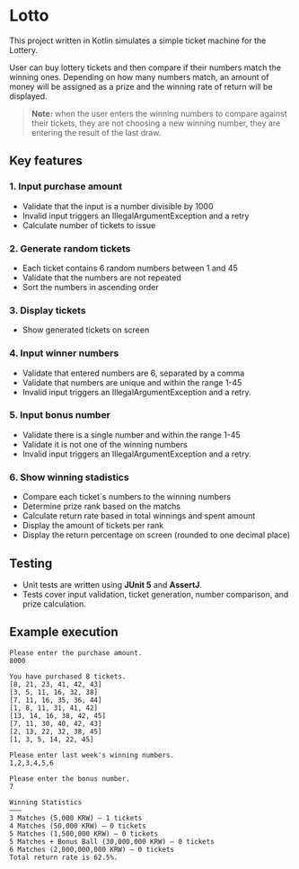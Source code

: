 # Lotto

This project written in Kotlin simulates a simple ticket machine for the Lottery.

User can buy lottery tickets and then compare if their numbers match the winning ones. Depending on how many numbers match, an amount of money will be assigned as a prize and the winning rate of return will be displayed.

> **Note:** when the user enters the winning numbers to compare against their tickets, they are not choosing a new winning number, they are entering the result of the last draw.

## Key features

### 1. Input purchase amount

- Validate that the input is a number divisible by 1000
- Invalid input triggers an IllegalArgumentException and a retry
- Calculate number of tickets to issue

### 2. Generate random tickets

- Each ticket contains 6 random numbers between 1 and 45
- Validate that the numbers are not repeated
- Sort the numbers in ascending order

### 3. Display tickets

- Show generated tickets on screen

### 4. Input winner numbers

- Validate that entered numbers are 6, separated by a comma
- Validate that numbers are unique and within the range 1-45
- Invalid input triggers an IllegalArgumentException and a retry.

### 5. Input bonus number

- Validate there is a single number and within the range 1-45
- Validate it is not one of the winning numbers
- Invalid input triggers an IllegalArgumentException and a retry.

### 6. Show winning stadistics

- Compare each ticket´s numbers to the winning numbers
- Determine prize rank based on the matchs
- Calculate return rate based in total winnings and spent amount
- Display the amount of tickets per rank
- Display the return percentage on screen (rounded to one decimal place)

## Testing

- Unit tests are written using **JUnit 5** and **AssertJ**.
- Tests cover input validation, ticket generation, number comparison, and prize calculation.

## Example execution

```
Please enter the purchase amount.
8000

You have purchased 8 tickets.
[8, 21, 23, 41, 42, 43]
[3, 5, 11, 16, 32, 38]
[7, 11, 16, 35, 36, 44]
[1, 8, 11, 31, 41, 42]
[13, 14, 16, 38, 42, 45]
[7, 11, 30, 40, 42, 43]
[2, 13, 22, 32, 38, 45]
[1, 3, 5, 14, 22, 45]

Please enter last week's winning numbers.
1,2,3,4,5,6

Please enter the bonus number.
7

Winning Statistics
–––
3 Matches (5,000 KRW) – 1 tickets
4 Matches (50,000 KRW) – 0 tickets
5 Matches (1,500,000 KRW) – 0 tickets
5 Matches + Bonus Ball (30,000,000 KRW) – 0 tickets
6 Matches (2,000,000,000 KRW) – 0 tickets
Total return rate is 62.5%.
```
